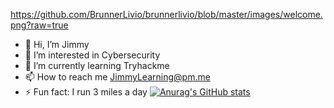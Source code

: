https://github.com/BrunnerLivio/brunnerlivio/blob/master/images/welcome.png?raw=true


- 👋 Hi, I’m Jimmy
- 👀 I’m interested in Cybersecurity
- 🌱 I’m currently learning Tryhackme
- 📫 How to reach me JimmyLearning@pm.me
- ⚡ Fun fact: I run 3 miles a day
[![Anurag's GitHub stats](https://github-readme-stats.vercel.app/api?username=JimmysMaths)](https://github.com/anuraghazra/github-readme-stats)